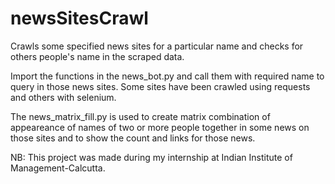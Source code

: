 # newsSitesCrawl
Crawls some specified news sites for a particular name and checks for others people's name in the scraped data.

Import the functions in the news_bot.py and call them with required name to query in those news sites.
Some sites have been crawled using requests and others with selenium.


The news_matrix_fill.py is used to create matrix combination of appeareance of names of two or more 
people together in some news on those sites and to show the count and links for those news.





NB: This project was made during my internship at Indian Institute of Management-Calcutta.